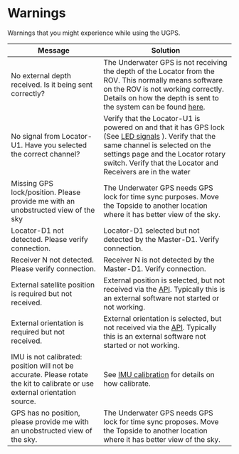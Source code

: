 # Warnings

Warnings that you might experience while using the UGPS.

| Message | Solution |
|---------|----------|
| No external depth received. Is it being sent correctly? | The Underwater GPS is not receiving the depth of the Locator from the ROV. This normally means software on the ROV is not working correctly. Details on how the depth is sent to the system can be found [here](../integration/api.md#providing-depth-to-system-when-using-locator-a1). |
| No signal from Locator-U1. Have you selected the correct channel? | Verify that the Locator-U1 is powered on and that it has GPS lock (See [LED signals](../locators/locator-u1.md#led-signals) ). Verify that the same channel is selected on the settings page and the Locator rotary switch. Verify that the Locator and Receivers are in the water |
| Missing GPS lock/position. Please provide me with an unobstructed view of the sky | The Underwater GPS needs GPS lock for time sync purposes. Move the Topside to another location where it has better view of the sky. |
| Locator-D1 not detected. Please verify connection. | Locator-D1 selected but not detected by the Master-D1. Verify connection. |
| Receiver N not detected. Please verify connection. | Receiver N is not detected by the Master-D1. Verify connection. |
| External satellite position is required but not received. | External position is selected, but not received via the [API](http://demo.waterlinked.com/swagger/#/external/external#SetMaster). Typically this is an external software not started or not working. |
| External orientation is required but not received. | External orientation is selected, but not received via the [API](http://demo.waterlinked.com/swagger/#/external/external#SetMaster). Typically this is an external software not started or not working. |
| IMU is not calibrated: position will not be accurate. Please rotate the kit to calibrate or use external orientation source. | See [IMU calibration](../hardware.md#imu-calibration) for details on how calibrate. |
| GPS has no position, please provide me with an unobstructed view of the sky. | The Underwater GPS needs GPS lock for time sync proposes. Move the Topside to another location where it has better view of the sky. |
